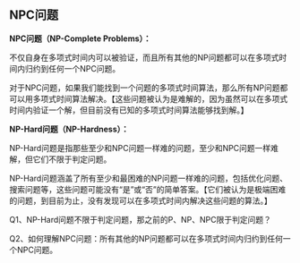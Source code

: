 ## NPC问题

<div grid="~ cols-2 gap-4">

<div class="mt-5 text-sm">

**NPC问题（NP-Complete Problems）：**

不仅自身在多项式时间内可以被验证，而且所有其他的NP问题都可以在多项式时间内归约到任何一个NPC问题。

对于NPC问题，如果我们能找到一个问题的多项式时间算法，那么所有NP问题都可以用多项式时间算法解决。【这些问题被认为是难解的，因为虽然可以在多项式时间内验证一个解，但目前没有已知的多项式时间算法能够找到解。】

**NP-Hard问题（NP-Hardness）：**

NP-Hard问题是指那些至少和NPC问题一样难的问题，至少和NPC问题一样难解，但它们不限于判定问题。

NP-Hard问题涵盖了所有至少和最困难的NP问题一样难的问题，包括优化问题、搜索问题等，这些问题可能没有“是”或“否”的简单答案。【它们被认为是极端困难的问题，到目前为止，没有发现可以在多项式时间内解决这些问题的算法。】

</div>

<div text-sm>

Q1、NP-Hard问题不限于判定问题，那之前的P、NP、NPC限于判定问题？

Q2、如何理解NPC问题：所有其他的NP问题都可以在多项式时间内归约到任何一个NPC问题。

<center></center>

</div>


</div>

<!-- 

1、

在计算复杂度理论中，P类问题和NP类问题通常是指判定问题，这是因为这些问题的定义是基于能否在多项式时间内解决或验证一个简单的是/否问题。这样的问题很容易进行理论分析和归约，因为它们有明确的二元输出。

NPC问题，即NP完全问题，也是一类特别的判定问题。一个NP问题如果是NPC问题，那意味着它不仅难以找到解，而且所有其他NP问题都可以归约到它，这个归约过程也必须在多项式时间内完成。

然而，NP-Hard问题是一个更广泛的类别，它们至少和NP中最难的问题一样难。NP-Hard问题不局限于判定问题，也包括那些可能没有简单的是/否答案的问题，例如优化问题。尽管如此，优化问题通常可以与相关的判定问题相关联，例如，一个寻找最短路径的优化问题可以与判断是否存在不超过特定长度的路径的判定问题相关联。

总之，P类问题和NP类问题以及NPC问题在理论和实践中都主要关注判定问题。但NP-Hard类别扩展到了更广泛的问题集合，包括那些不一定有明确是/否答案的问题。

2、

理解"所有其他的NP问题都可以在多项式时间内归约到任何一个NPC问题"这个说法的关键在于理解“归约”和“多项式时间”这两个概念。

归约的概念
"归约"在计算复杂度理论中是一种逻辑方法，用来表明一个问题（称为源问题）的解决方案可以被转化为另一个问题（称为目标问题）的解决方案。在这种情况下，如果我们能解决目标问题，我们也就能解决源问题。

多项式时间内的归约
这意味着源问题到目标问题的转化过程必须足够高效，即在多项式时间内完成。在实际操作中，这通常意味着问题的转化不会比解决原问题本身更复杂。

NPC问题的特殊性
当我们说“所有其他的NP问题都可以在多项式时间内归约到任何一个NPC问题”时，意味着：

每个NP问题（包括那些我们不知道是否存在高效算法的问题）都可以转换成NPC问题。
这种转换是有效的，即在多项式时间内可以完成。
因此，如果我们找到解决任意一个NPC问题的有效方法（多项式时间算法），我们实际上也就找到了解决所有NP问题的方法。

 -->



